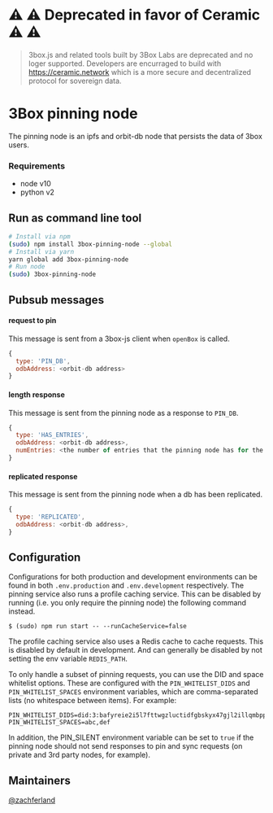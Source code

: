 # ⚠️ ⚠️ Deprecated in favor of Ceramic ⚠️ ⚠️ 
> 3box.js and related tools built by 3Box Labs are deprecated and no loger supported. Developers are encurraged to build with https://ceramic.network which is a more secure and decentralized protocol for sovereign data.


# 3Box pinning node

The pinning node is an ipfs and orbit-db node that persists the data of 3box users.

### Requirements

- node v10
- python v2

## Run as command line tool

```bash
# Install via npm
(sudo) npm install 3box-pinning-node --global
# Install via yarn
yarn global add 3box-pinning-node
# Run node
(sudo) 3box-pinning-node
```

## Pubsub messages

#### request to pin
This message is sent from a 3box-js client when `openBox` is called.
```js
{
  type: 'PIN_DB',
  odbAddress: <orbit-db address>
}
```

#### length response
This message is sent from the pinning node as a response to `PIN_DB`.
```js
{
  type: 'HAS_ENTRIES',
  odbAddress: <orbit-db address>,
  numEntries: <the number of entries that the pinning node has for the given db>
}
```

#### replicated response
This message is sent from the pinning node when a db has been replicated.
```js
{
  type: 'REPLICATED',
  odbAddress: <orbit-db address>,
}
```

## Configuration 

Configurations for both production and development environments can be found in both `.env.production` and `.env.development` respectively. The pinning service also runs a profile caching service. This can be disabled by running (i.e. you only require the pinning node) the following command instead.

    $ (sudo) npm run start -- --runCacheService=false

The profile caching service also uses a Redis cache to cache requests. This is disabled by default in development. And can generally be disabled by not setting the env variable `REDIS_PATH`.

To only handle a subset of pinning requests, you can use the DID and space whitelist options. These are configured with the `PIN_WHITELIST_DIDS` and `PIN_WHITELIST_SPACES` environment variables, which are comma-separated lists (no whitespace between items). For example:
```
PIN_WHITELIST_DIDS=did:3:bafyreie2i5l7fttwgzluctidfgbskyx47gjl2illqmbpp3vh4axacxpkqm,did:3:bafyreigwzej3toirnjur5ur3z3qwefnmrwonhlpok5dapfmgmc2i3sv2je
PIN_WHITELIST_SPACES=abc,def
```

In addition, the PIN_SILENT environment variable can be set to `true` if the pinning node should not send responses to pin and sync requests (on private and 3rd party nodes, for example).

## Maintainers
[@zachferland](https://github.com/zachferland)
